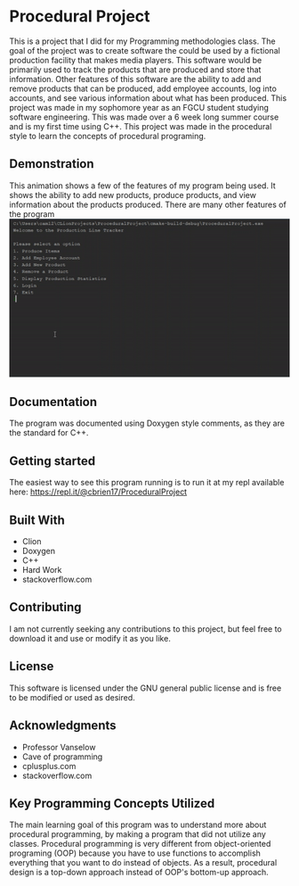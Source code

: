 # Procedural Project

This is a project that I did for my Programming methodologies class. The goal of the project was to create software the could be used by a fictional production facility that makes media players. This software would be primarily used to track the products that are produced and store that information. Other features of this software are the ability to add and remove products that can be produced, add employee accounts, log into accounts, and see various information about what has been produced. This project was made in my sophomore year as an FGCU student studying software engineering. This was made over a 6 week long summer course and is my first time using C++. This project was made in the procedural style to learn the concepts of procedural programing.

## Demonstration

This animation shows a few of the features of my program being used. It shows the ability to add new products, produce products, and view information about the products produced. There are many other features of the program 
![Demonstration of some program functions](Doc/program_gif.gif)<br>

## Documentation

The program was documented using Doxygen style comments, as they are the standard for C++.

## Getting started

The easiest way to see this program running is to run it at my repl available here: https://repl.it/@cbrien17/ProceduralProject<br>


## Built With

* Clion 
* Doxygen
* C++
* Hard Work
* stackoverflow.com

## Contributing

I am not currently seeking any contributions to this project, but feel free to download it and use or modify it as you like.

## License 

This software is licensed under the GNU general public license and is free to be modified or used as desired. 

## Acknowledgments

* Professor Vanselow
* Cave of programming
* cplusplus.com
* stackoverflow.com

## Key Programming Concepts Utilized

The main learning goal of this program was to understand more about procedural programming, by making a program that did not utilize any classes. Procedural programming is very different from object-oriented programing (OOP) because you have to use functions to accomplish everything that you want to do instead of objects. As a result, procedural design is a top-down approach instead of OOP's bottom-up approach. 


